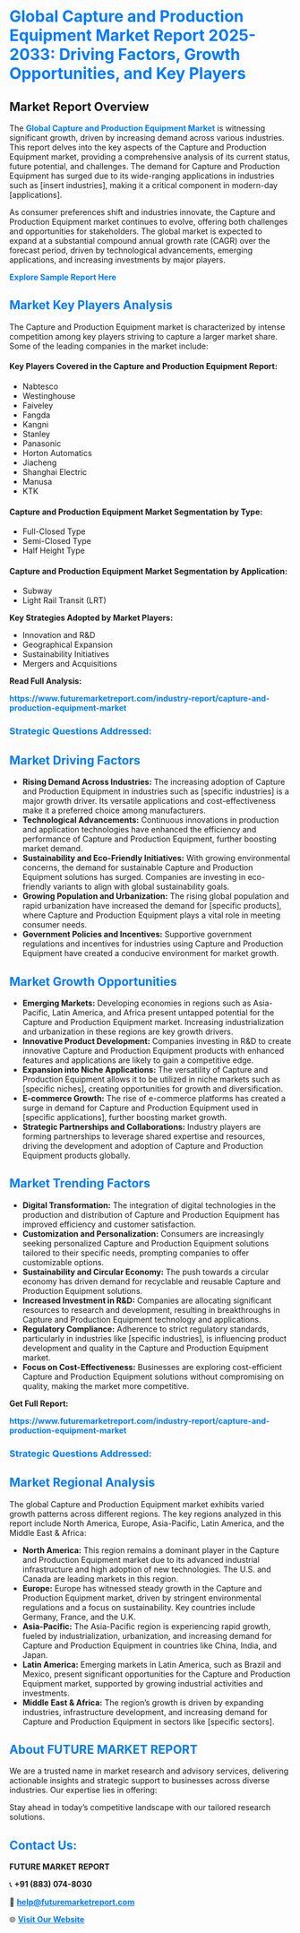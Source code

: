 <h1 style="color: #007BFF;">Global Capture and Production Equipment Market Report 2025-2033: Driving Factors, Growth Opportunities, and Key Players</h1>

<section id="overview">
<h2>Market Report Overview</h2>
<p>The <a href="https://www.futuremarketreport.com/industry-report/capture-and-production-equipment-market" style="color: #007BFF; text-decoration: none;"><strong>Global Capture and Production Equipment Market</strong></a> is witnessing significant growth, driven by increasing demand across various industries. This report delves into the key aspects of the Capture and Production Equipment market, providing a comprehensive analysis of its current status, future potential, and challenges. The demand for Capture and Production Equipment has surged due to its wide-ranging applications in industries such as [insert industries], making it a critical component in modern-day [applications].</p>
<p>As consumer preferences shift and industries innovate, the Capture and Production Equipment market continues to evolve, offering both challenges and opportunities for stakeholders. The global market is expected to expand at a substantial compound annual growth rate (CAGR) over the forecast period, driven by technological advancements, emerging applications, and increasing investments by major players.</p>
</section>

<section id="overview">
<p><a href="https://www.futuremarketreport.com/request-sample/reportId=33851" style="color: #007BFF; text-decoration: none;"><strong>Explore Sample Report Here</strong></a></p>
</section>

<section id="key-players">
<h2 style="color: #007BFF;">Market Key Players Analysis</h2>
<p>The Capture and Production Equipment market is characterized by intense competition among key players striving to capture a larger market share. Some of the leading companies in the market include:</p>
<h4>Key Players Covered in the Capture and Production Equipment Report:</h4>
<ul><li>Nabtesco</li><li>Westinghouse</li><li>Faiveley</li><li>Fangda</li><li>Kangni</li><li>Stanley</li><li>Panasonic</li><li>Horton Automatics</li><li>Jiacheng</li><li>Shanghai Electric</li><li>Manusa</li><li>KTK</li></ul>
<h4>Capture and Production Equipment Market Segmentation by Type:</h4>
<ul><li>Full-Closed Type</li><li>Semi-Closed Type</li><li>Half Height Type</li></ul>

<h4>Capture and Production Equipment Market Segmentation by Application:</h4>
<ul><li>Subway</li><li>Light Rail Transit (LRT)</li></ul>
<p><strong>Key Strategies Adopted by Market Players:</strong></p>
<ul>
<li>Innovation and R&D</li>
<li>Geographical Expansion</li>
<li>Sustainability Initiatives</li>
<li>Mergers and Acquisitions</li>
</ul>
</section>

<section>
<p><strong>Read Full Analysis: </strong></p><a href="https://www.futuremarketreport.com/industry-report/capture-and-production-equipment-market" style="color: #007BFF; text-decoration: none;"><strong>https://www.futuremarketreport.com/industry-report/capture-and-production-equipment-market</strong></a>
<h3 style="color: #007BFF;">Strategic Questions Addressed:</h3>
</section>

<section id="driving-factors">
<h2 style="color: #007BFF;">Market Driving Factors</h2>
<ul>
<li><strong>Rising Demand Across Industries:</strong> The increasing adoption of Capture and Production Equipment in industries such as [specific industries] is a major growth driver. Its versatile applications and cost-effectiveness make it a preferred choice among manufacturers.</li>
<li><strong>Technological Advancements:</strong> Continuous innovations in production and application technologies have enhanced the efficiency and performance of Capture and Production Equipment, further boosting market demand.</li>
<li><strong>Sustainability and Eco-Friendly Initiatives:</strong> With growing environmental concerns, the demand for sustainable Capture and Production Equipment solutions has surged. Companies are investing in eco-friendly variants to align with global sustainability goals.</li>
<li><strong>Growing Population and Urbanization:</strong> The rising global population and rapid urbanization have increased the demand for [specific products], where Capture and Production Equipment plays a vital role in meeting consumer needs.</li>
<li><strong>Government Policies and Incentives:</strong> Supportive government regulations and incentives for industries using Capture and Production Equipment have created a conducive environment for market growth.</li>
</ul>
</section>

<section id="growth-opportunities">
<h2 style="color: #007BFF;">Market Growth Opportunities</h2>
<ul>
<li><strong>Emerging Markets:</strong> Developing economies in regions such as Asia-Pacific, Latin America, and Africa present untapped potential for the Capture and Production Equipment market. Increasing industrialization and urbanization in these regions are key growth drivers.</li>
<li><strong>Innovative Product Development:</strong> Companies investing in R&D to create innovative Capture and Production Equipment products with enhanced features and applications are likely to gain a competitive edge.</li>
<li><strong>Expansion into Niche Applications:</strong> The versatility of Capture and Production Equipment allows it to be utilized in niche markets such as [specific niches], creating opportunities for growth and diversification.</li>
<li><strong>E-commerce Growth:</strong> The rise of e-commerce platforms has created a surge in demand for Capture and Production Equipment used in [specific applications], further boosting market growth.</li>
<li><strong>Strategic Partnerships and Collaborations:</strong> Industry players are forming partnerships to leverage shared expertise and resources, driving the development and adoption of Capture and Production Equipment products globally.</li>
</ul>
</section>

<section id="trending-factors">
<h2 style="color: #007BFF;">Market Trending Factors</h2>
<ul>
<li><strong>Digital Transformation:</strong> The integration of digital technologies in the production and distribution of Capture and Production Equipment has improved efficiency and customer satisfaction.</li>
<li><strong>Customization and Personalization:</strong> Consumers are increasingly seeking personalized Capture and Production Equipment solutions tailored to their specific needs, prompting companies to offer customizable options.</li>
<li><strong>Sustainability and Circular Economy:</strong> The push towards a circular economy has driven demand for recyclable and reusable Capture and Production Equipment solutions.</li>
<li><strong>Increased Investment in R&D:</strong> Companies are allocating significant resources to research and development, resulting in breakthroughs in Capture and Production Equipment technology and applications.</li>
<li><strong>Regulatory Compliance:</strong> Adherence to strict regulatory standards, particularly in industries like [specific industries], is influencing product development and quality in the Capture and Production Equipment market.</li>
<li><strong>Focus on Cost-Effectiveness:</strong> Businesses are exploring cost-efficient Capture and Production Equipment solutions without compromising on quality, making the market more competitive.</li>
</ul>
</section>

<section>
<p><strong>Get Full Report: </strong></p><a href="https://www.futuremarketreport.com/industry-report/capture-and-production-equipment-market" style="color: #007BFF; text-decoration: none;"><strong>https://www.futuremarketreport.com/industry-report/capture-and-production-equipment-market</strong></a>
<h3 style="color: #007BFF;">Strategic Questions Addressed:</h3>
</section>


<section id="regional-analysis">
<h2 style="color: #007BFF;">Market Regional Analysis</h2>
<p>The global Capture and Production Equipment market exhibits varied growth patterns across different regions. The key regions analyzed in this report include North America, Europe, Asia-Pacific, Latin America, and the Middle East & Africa:</p>
<ul>
<li><strong>North America:</strong> This region remains a dominant player in the Capture and Production Equipment market due to its advanced industrial infrastructure and high adoption of new technologies. The U.S. and Canada are leading markets in this region.</li>
<li><strong>Europe:</strong> Europe has witnessed steady growth in the Capture and Production Equipment market, driven by stringent environmental regulations and a focus on sustainability. Key countries include Germany, France, and the U.K.</li>
<li><strong>Asia-Pacific:</strong> The Asia-Pacific region is experiencing rapid growth, fueled by industrialization, urbanization, and increasing demand for Capture and Production Equipment in countries like China, India, and Japan.</li>
<li><strong>Latin America:</strong> Emerging markets in Latin America, such as Brazil and Mexico, present significant opportunities for the Capture and Production Equipment market, supported by growing industrial activities and investments.</li>
<li><strong>Middle East & Africa:</strong> The region’s growth is driven by expanding industries, infrastructure development, and increasing demand for Capture and Production Equipment in sectors like [specific sectors].</li>
</ul>
</section>

<footer>
<h2 style="color: #007BFF;">About FUTURE MARKET REPORT</h2>
<p>We are a trusted name in market research and advisory services, delivering actionable insights and strategic support to businesses across diverse industries. Our expertise lies in offering:</p>

<p>Stay ahead in today’s competitive landscape with our tailored research solutions.</p>

<h2 style="color: #007BFF;">Contact Us:</h2>
<p><strong>FUTURE MARKET REPORT</strong></p>
<p>📞 <strong>+91 (883) 074-8030</strong></p>
<p>📧 <strong><a href="mailto:help@futuremarketreport.com" style="color: #007BFF;">help@futuremarketreport.com</a></strong></p>
<p>🌐 <strong><a href="https://www.futuremarketreport.com/" style="color: #007BFF;">Visit Our Website</a></strong></p>
</footer>